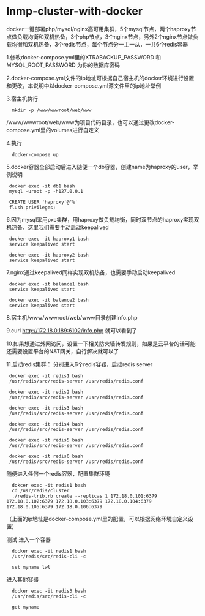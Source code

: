 # lnmp-cluster-with-docker
docker一键部署php/mysql/nginx高可用集群，5个mysql节点，两个haproxy节点做负载均衡和双机热备，3个php节点，3个nginx节点，另外2个nginx节点做负载均衡和双机热备，3个redis节点，每个节点分一主一从，一共6个redis容器


1.修改docker-compose.yml里的XTRABACKUP_PASSWORD 和 MYSQL_ROOT_PASSWORD 为你的数据库密码

2.docker-compose.yml文件的ip地址可根据自己宿主机的docker环境进行设置和更改，本说明中以docker-compose.yml源文件里的ip地址举例

3.宿主机执行
      
      mkdir -p /www/wwwroot/web/www 
     
  /www/wwwroot/web/www为项目代码目录，也可以通过更改docker-compose.yml里的volumes进行自定义

4.执行

      docker-compose up

5.docker容器全部启动后进入随便一个db容器，创建name为haproxy的user，举例说明

     docker exec -it db1 bash
     mysql -uroot -p -h127.0.0.1
     
     CREATE USER 'haproxy'@'%'
     flush privileges;

6.因为mysql采用pxc集群，用haproxy做负载均衡，同时双节点的haproxy实现双机热备，这里我们需要手动启动keepalived

     docker exec -it haproxy1 bash
     service keepalived start
     
     docker exec -it haproxy2 bash
     service keepalived start
7.nginx通过keepalived同样实现双机热备，也需要手动启动keepalived

     docker exec -it balance1 bash
     service keepalived start
     
     docker exec -it balance2 bash
     service keepalived start
     
8.宿主机/www/wwwroot/web/www目录创建info.php

9.curl http://172.18.0.189:6102/info.php 就可以看到了

10.如果想通过外网访问，设置一下相关防火墙转发规则，如果是云平台的话可能还需要设置平台的NAT网关，自行解决就可以了

11.启动redis集群：
   分别进入6个redis容器，启动redis server
  
     docker exec -it redis1 bash
     /usr/redis/src/redis-server /usr/redis/redis.conf
     
     docker exec -it redis2 bash
     /usr/redis/src/redis-server /usr/redis/redis.conf
     
     docker exec -it redis3 bash
     /usr/redis/src/redis-server /usr/redis/redis.conf
     
     docker exec -it redis4 bash
     /usr/redis/src/redis-server /usr/redis/redis.conf
     
     docker exec -it redis5 bash
     /usr/redis/src/redis-server /usr/redis/redis.conf
     
     docker exec -it redis6 bash
     /usr/redis/src/redis-server /usr/redis/redis.conf
   
   随便进入任何一个redis容器，配置集群环境
   
      dokcer exec -it redis1 bash
      cd /usr/redis/cluster
      ./redis-trib.rb create --replicas 1 172.18.0.101:6379 172.18.0.102:6379 172.18.0.103:6379 172.18.0.104:6379 172.18.0.105:6379 172.18.0.106:6379
      
   （上面的ip地址是docker-compose.yml里的配置，可以根据网络环境自定义设置）
   
   测试 进入一个容器 
   
      docker exec -it redis1 bash
      /usr/redis/src/redis-cli -c 
      
      set myname lwl
      
   进入其他容器
      
      docker exec -it redis3 bash
      /usr/redis/src/redis-cli -c 
      
      get myname
